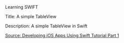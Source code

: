Learning SWIFT


Title: A simple TableView

Description: A simple TableView in Swift


[Source: Developing iOS Apps Using Swift Tutorial Part 1](http://www.goo.gl/N8BE2I)

